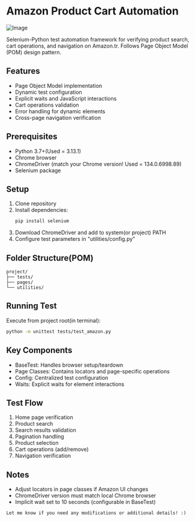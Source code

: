 # Amazon Product Cart Automation

![Image](https://github.com/user-attachments/assets/3ee54c1b-7e57-4c93-b98f-7b02a4942ef8)


Selenium-Python test automation framework for verifying product search, cart operations, and navigation on Amazon.tr. Follows Page Object Model (POM) design pattern.

## Features
- Page Object Model implementation
- Dynamic test configuration
- Explicit waits and JavaScript interactions
- Cart operations validation
- Error handling for dynamic elements
- Cross-page navigation verification

## Prerequisites
- Python 3.7+(Used = 3.13.1)
- Chrome browser
- ChromeDriver (match your Chrome version! Used = 134.0.6998.89)
- Selenium package

## Setup
1. Clone repository
2. Install dependencies:
   ```bash
   pip install selenium
3. Download ChromeDriver and add to system(or project) PATH
4. Configure test parameters in "utilities/config.py"

## Folder Structure(POM)
```
project/
├── tests/
├── pages/
└── utilities/
```

## Running Test
Execute from project root(in terminal):
```bash
python -m unittest tests/test_amazon.py
```

## Key Components
- BaseTest: Handles browser setup/teardown
- Page Classes: Contains locators and page-specific operations
- Config: Centralized test configuration
- Waits: Explicit waits for element interactions


## Test Flow
1. Home page verification
2. Product search
3. Search results validation
4. Pagination handling
5. Product selection
6. Cart operations (add/remove)
7. Navigation verification


## Notes
- Adjust locators in page classes if Amazon UI changes
- ChromeDriver version must match local Chrome browser
- Implicit wait set to 10 seconds (configurable in BaseTest)


```
Let me know if you need any modifications or additional details! :)
```
